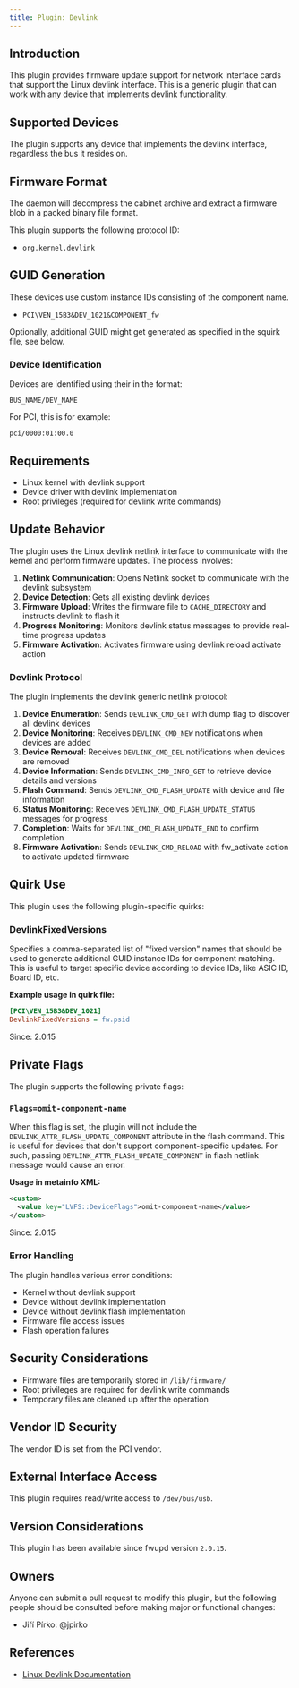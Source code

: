 ```yaml
---
title: Plugin: Devlink
---
```


## Introduction

This plugin provides firmware update support for network interface cards that support the Linux devlink interface.
This is a generic plugin that can work with any device that implements devlink functionality.

## Supported Devices

The plugin supports any device that implements the devlink interface, regardless the bus it resides on.

## Firmware Format

The daemon will decompress the cabinet archive and extract a firmware blob in
a packed binary file format.

This plugin supports the following protocol ID:

* `org.kernel.devlink`

## GUID Generation

These devices use custom instance IDs consisting of the component name.

* `PCI\VEN_15B3&DEV_1021&COMPONENT_fw`

Optionally, additional GUID might get generated as specified in the squirk file, see below.

### Device Identification

Devices are identified using their in the format:

```text
BUS_NAME/DEV_NAME
```

For PCI, this is for example:

```text
pci/0000:01:00.0
```

## Requirements

* Linux kernel with devlink support
* Device driver with devlink implementation
* Root privileges (required for devlink write commands)

## Update Behavior

The plugin uses the Linux devlink netlink interface to communicate with the kernel and perform firmware updates.
The process involves:

1. **Netlink Communication**: Opens Netlink socket to communicate with the devlink subsystem
2. **Device Detection**:  Gets all existing devlink devices
3. **Firmware Upload**: Writes the firmware file to `CACHE_DIRECTORY` and instructs devlink to flash it
4. **Progress Monitoring**: Monitors devlink status messages to provide real-time progress updates
5. **Firmware Activation**: Activates firmware using devlink reload activate action

### Devlink Protocol

The plugin implements the devlink generic netlink protocol:

1. **Device Enumeration**: Sends `DEVLINK_CMD_GET` with dump flag to discover all devlink devices
2. **Device Monitoring**: Receives `DEVLINK_CMD_NEW` notifications when devices are added
3. **Device Removal**: Receives `DEVLINK_CMD_DEL` notifications when devices are removed
4. **Device Information**: Sends `DEVLINK_CMD_INFO_GET` to retrieve device details and versions
5. **Flash Command**: Sends `DEVLINK_CMD_FLASH_UPDATE` with device and file information
6. **Status Monitoring**: Receives `DEVLINK_CMD_FLASH_UPDATE_STATUS` messages for progress
7. **Completion**: Waits for `DEVLINK_CMD_FLASH_UPDATE_END` to confirm completion
8. **Firmware Activation**: Sends `DEVLINK_CMD_RELOAD` with fw_activate action to activate updated firmware

## Quirk Use

This plugin uses the following plugin-specific quirks:

### DevlinkFixedVersions

Specifies a comma-separated list of "fixed version" names that should be used
to generate additional GUID instance IDs for component matching. This is useful to
target specific device according to device IDs, like ASIC ID, Board ID, etc.

**Example usage in quirk file:**

```ini
[PCI\VEN_15B3&DEV_1021]
DevlinkFixedVersions = fw.psid
```

Since: 2.0.15

## Private Flags

The plugin supports the following private flags:

### `Flags=omit-component-name`

When this flag is set, the plugin will not include the `DEVLINK_ATTR_FLASH_UPDATE_COMPONENT`
attribute in the flash command.
This is useful for devices that don't support component-specific updates. For such,
passing `DEVLINK_ATTR_FLASH_UPDATE_COMPONENT` in flash netlink message
would cause an error.

**Usage in metainfo XML:**

```xml
<custom>
  <value key="LVFS::DeviceFlags">omit-component-name</value>
</custom>
```

Since: 2.0.15

### Error Handling

The plugin handles various error conditions:

* Kernel without devlink support
* Device without devlink implementation
* Device without devlink flash implementation
* Firmware file access issues
* Flash operation failures

## Security Considerations

* Firmware files are temporarily stored in `/lib/firmware/`
* Root privileges are required for devlink write commands
* Temporary files are cleaned up after the operation

## Vendor ID Security

The vendor ID is set from the PCI vendor.

## External Interface Access

This plugin requires read/write access to `/dev/bus/usb`.

## Version Considerations

This plugin has been available since fwupd version `2.0.15`.

## Owners

Anyone can submit a pull request to modify this plugin, but the following people should be
consulted before making major or functional changes:

* Jiří Pírko: @jpirko

## References

* [Linux Devlink Documentation](https://www.kernel.org/doc/html/latest/networking/devlink/)
